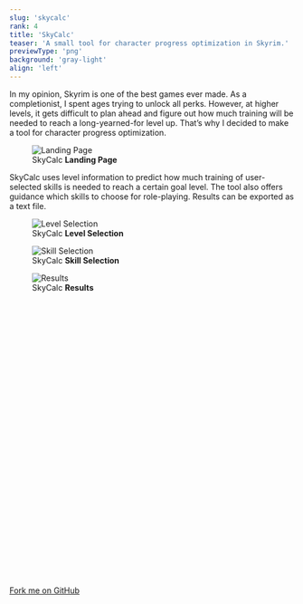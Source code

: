 ```yaml
---
slug: 'skycalc'
rank: 4
title: 'SkyCalc'
teaser: 'A small tool for character progress optimization in Skyrim.'
previewType: 'png'
background: 'gray-light'
align: 'left'
---
```


In my opinion, Skyrim is one of the best games ever made.
As a completionist, I spent ages trying to unlock all perks.
However, at higher levels, it gets difficult to plan ahead and figure out 
how much training will be needed to reach a long-yearned-for level up.
That’s why I decided to make a tool for character progress optimization.

<figure >
<img src="skycalc/landing.png" alt="Landing Page"/>
<figcaption>SkyCalc <strong>Landing Page</strong></figcaption>
</figure>

SkyCalc uses level information to predict how much training of user-selected skills is needed to 
reach a certain goal level. 
The tool also offers guidance which skills to choose for role-playing.
Results can be exported as a text file.


<figure class="grouped">
<img src="skycalc/level.png" alt="Level Selection"/>
<figcaption>SkyCalc <strong>Level Selection</strong></figcaption>
</figure>

<figure class="pic-alternate grouped">
<img src="skycalc/skill.png" alt="Skill Selection"/>
<figcaption>SkyCalc <strong>Skill Selection</strong></figcaption>
</figure>

<figure class="grouped">
<img src="skycalc/results.png" alt="Results"/>
<figcaption>SkyCalc <strong>Results</strong></figcaption>
</figure>

<section class="meta-links">
    <a href="https://github.com/LenaSchnedlitz/skycalc">
        <svg viewBox="0 0 24 24" class="icon"><use xlink:href="/icons/sprite.svg#github"/></svg>
        Fork me on GitHub
        <svg viewBox="0 0 24 24" class="icon"><use xlink:href="/icons/sprite.svg#arrow-right"/></svg>
    </a>
</section>
